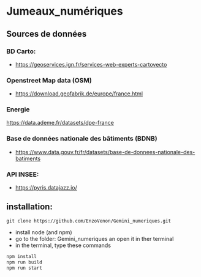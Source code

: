 # Jumeaux_numériques

## Sources de données
### BD Carto:
 - https://geoservices.ign.fr/services-web-experts-cartovecto

### Openstreet Map data (OSM)
 - https://download.geofabrik.de/europe/france.html

### Energie 
 https://data.ademe.fr/datasets/dpe-france
 
### Base de données nationale des bâtiments (BDNB)
 - https://www.data.gouv.fr/fr/datasets/base-de-donnees-nationale-des-batiments

### API INSEE: 
  - https://pyris.datajazz.io/

## installation: 
```
git clone https://github.com/EnzoVenon/Gemini_numeriques.git
```
- install node (and npm)
- go to the folder:  Gemini_numeriques an open it in ther terminal 
- in the terminal, type these commands

```bash
npm install
npm run build
npm run start
```



